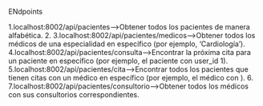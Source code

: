 ENdpoints 

1.localhost:8002/api/pacientes-->Obtener todos los pacientes de manera alfabética.
2.
3.localhost:8002/api/pacientes/medicos-->Obtener todos los médicos de una especialidad en específico (por ejemplo, ‘Cardiología’).
4.localhost:8002/api/pacientes/consulta-->Encontrar la próxima cita para un paciente en específico (por ejemplo, el paciente con user_id 1).
5.localhost:8002/api/pacientes/cita-->Encontrar todos los pacientes que tienen citas con un médico en específico (por ejemplo, el médico con ).
6.
7.localhost:8002/api/pacientes/consultorio-->Obtener todos los médicos con sus consultorios correspondientes.